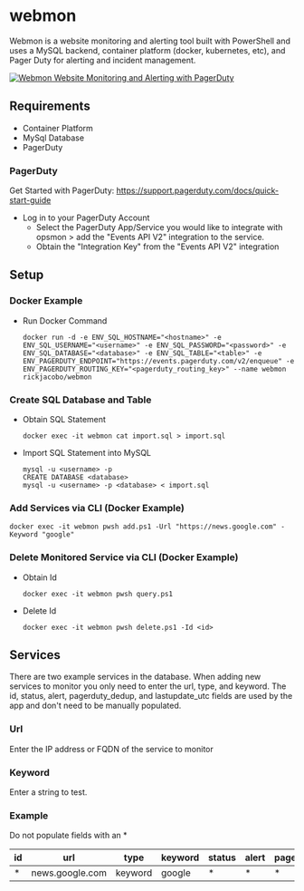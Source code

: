 # webmon
Webmon is a website monitoring and alerting tool built with PowerShell and uses a MySQL backend, container platform (docker, kubernetes, etc), and Pager Duty for alerting and incident management.

[![Webmon Website Monitoring and Alerting with PagerDuty](https://rickjacobo.com/wp-content/uploads/2022/04/Webmon-Play.png)](https://rickjacobo.com/wp-content/uploads/2022/04/webmon.mp4)

## Requirements
- Container Platform
- MySql Database
- PagerDuty

### PagerDuty
Get Started with PagerDuty: https://support.pagerduty.com/docs/quick-start-guide
- Log in to your PagerDuty Account
  - Select the PagerDuty App/Service you would like to integrate with opsmon > add the "Events API V2" integration to the service. 
  - Obtain the "Integration Key" from the "Events API V2" integration

## Setup
### Docker Example
* Run Docker Command
    ````
    docker run -d -e ENV_SQL_HOSTNAME="<hostname>" -e ENV_SQL_USERNAME="<username>" -e ENV_SQL_PASSWORD="<password>" -e ENV_SQL_DATABASE="<database>" -e ENV_SQL_TABLE="<table>" -e ENV_PAGERDUTY_ENDPOINT="https://events.pagerduty.com/v2/enqueue" -e ENV_PAGERDUTY_ROUTING_KEY="<pagerduty_routing_key>" --name webmon rickjacobo/webmon
    ````


### Create SQL Database and Table
* Obtain SQL Statement
    ````
    docker exec -it webmon cat import.sql > import.sql
    ````

* Import SQL Statement into MySQL
    ````
    mysql -u <username> -p
    CREATE DATABASE <database>
    mysql -u <username> -p <database> < import.sql
    ````

### Add Services via CLI (Docker Example)
````
docker exec -it webmon pwsh add.ps1 -Url "https://news.google.com" -Keyword "google"
````

### Delete Monitored Service via CLI (Docker Example)
* Obtain Id
  ````
  docker exec -it webmon pwsh query.ps1
  ````

* Delete Id
  ````
  docker exec -it webmon pwsh delete.ps1 -Id <id>
  ````
  
## Services
There are two example services in the database. When adding new services to monitor you only need to enter the url, type, and keyword. The id, status, alert, pagerduty_dedup, and lastupdate_utc fields are used by the app and don't need to be manually populated.
### Url
Enter the IP address or FQDN of the service to monitor
  
### Keyword
Enter a string to test.

### Example
Do not populate fields with an *

| id          | url              | type      | keyword | status | alert | pagerduty_dedup | lastupdate_utc |
| ----------- | ---------------- | ----------- | ----------- | ----------- | ----------- | ----------- | ----------- |
| *           | news.google.com  | keyword  | google  |*            |*            |*            |*            |*            |

